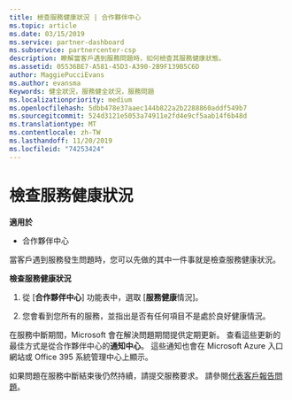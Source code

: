 ```yaml
---
title: 檢查服務健康狀況 | 合作夥伴中心
ms.topic: article
ms.date: 03/15/2019
ms.service: partner-dashboard
ms.subservice: partnercenter-csp
description: 瞭解當客戶遇到服務問題時，如何檢查其服務健康狀態。
ms.assetid: 05536BE7-A581-45D3-A390-2B9F139B5C6D
author: MaggiePucciEvans
ms.author: evansma
Keywords: 健全狀況，服務健全狀況，服務問題
ms.localizationpriority: medium
ms.openlocfilehash: 5dbb478e37aaec144b822a2b2288860addf549b7
ms.sourcegitcommit: 524d3121e5053a74911e2fd4e9cf5aab14f6b48d
ms.translationtype: MT
ms.contentlocale: zh-TW
ms.lasthandoff: 11/20/2019
ms.locfileid: "74253424"
---
```

# <a name="check-service-health"></a>檢查服務健康狀況

**適用於**

-  合作夥伴中心

當客戶遇到服務發生問題時，您可以先做的其中一件事就是檢查服務健康狀況。

**檢查服務健康狀況**

1.  從 [**合作夥伴中心**] 功能表中，選取 [**服務健康**情況]。 

2.  您會看到您所有的服務，並指出是否有任何項目不是處於良好健康情況。 

在服務中斷期間，Microsoft 會在解決問題期間提供定期更新。 查看這些更新的最佳方式是從合作夥伴中心的**通知中心**。 這些通知也會在 Microsoft Azure 入口網站或 Office 395 系統管理中心上顯示。

如果問題在服務中斷結束後仍然持續，請提交服務要求。 請參閱[代表客戶報告問題](report-problems-on-behalf-of-a-customer.md)。

 

 



